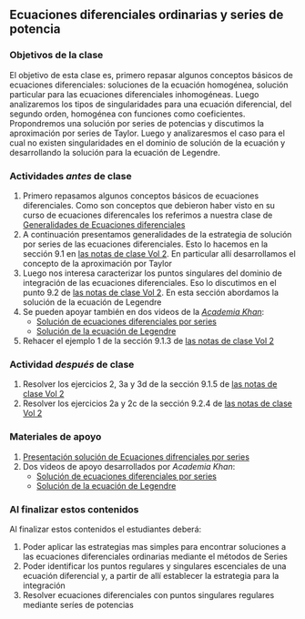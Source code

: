 ## Ecuaciones diferenciales ordinarias y series de potencia

### Objetivos de la clase
El objetivo de esta clase es, primero repasar algunos conceptos básicos de ecuaciones diferenciales: soluciones de la ecuación homogénea, solución particular para las ecuaciones diferenciales inhomogéneas. Luego analizaremos los tipos de singularidades para una ecuación diferencial, del segundo orden, homogénea con funciones como coeficientes. Propondremos una solución por series de potencias y discutimos la aproximación por series de Taylor. Luego y analizaresmos el caso para el cual no existen singularidades en el dominio de solución de la ecuación y desarrollando la solución para la ecuación de Legendre.


### Actividades *antes* de clase
 1. Primero repasamos algunos conceptos básicos de ecuaciones diferenciales. Como son conceptos que debieron haber visto en su curso de ecuaciones diferencales los referimos a nuestra clase de [Generalidades de Ecuaciones diferenciales](https://github.com/nunezluis/MisCursos/blob/main/MisMateriales/Clases/V2_C6_1EcDifOrdGeneralidades.md)
 2. A continuación presentamos generalidades de la estrategia de solución por series de las ecuaciones diferenciales. Esto lo hacemos en la sección 9.1 en [las notas de clase Vol 2](https://github.com/nunezluis/MisCursos/blob/main/MisMateriales/LibrosCapitulos/VolumenDOS.pdf). En particular allí desarrollamos el concepto de la aproximación por Taylor
 3. Luego nos interesa caracterizar los puntos singulares del dominio de integración de las ecuaciones diferenciales. Eso lo discutimos en el punto 9.2 de [las notas de clase Vol 2](https://github.com/nunezluis/MisCursos/blob/main/MisMateriales/LibrosCapitulos/VolumenDOS.pdf). En esta sección abordamos la solución de la ecuación de Legendre
 4. Se pueden apoyar también en dos videos de la [*Academia Khan*](https://www.khanacademy.org):
     + [Solución de ecuaciones diferenciales por series](https://www.youtube.com/watch?v=c3XtwTsE7QY&list=PLdgVBOaXkb9ATVsK2Q84ghjBgIk5faHNc)
     + [Solución de la ecuación de Legendre](https://www.youtube.com/watch?v=3e5BUrtUKZc)
 5. Rehacer el ejemplo 1 de la sección 9.1.3  de [las notas de clase Vol 2](https://github.com/nunezluis/MisCursos/blob/main/MisMateriales/LibrosCapitulos/VolumenDOS.pdf)
### Actividad *después* de clase
 1. Resolver los ejercicios 2, 3a y 3d de la sección 9.1.5  de [las notas de clase Vol 2](https://github.com/nunezluis/MisCursos/blob/main/MisMateriales/LibrosCapitulos/VolumenDOS.pdf)
 2. Resolver los ejercicios 2a y 2c de la sección 9.2.4  de [las notas de clase Vol 2](https://github.com/nunezluis/MisCursos/blob/main/MisMateriales/LibrosCapitulos/VolumenDOS.pdf)


### Materiales de apoyo
  1. [Presentación solución de Ecuaciones difrenciales por series](https://github.com/nunezluis/MisCursos/blob/main/MisMateriales/Presentaciones/M2_3_5EcDifSeries.pdf)
  2.  Dos videos de apoyo desarrollados por *Academia Khan*:
      + [Solución de ecuaciones diferenciales por series](https://www.youtube.com/watch?v=c3XtwTsE7QY&list=PLdgVBOaXkb9ATVsK2Q84ghjBgIk5faHNc)
      + [Solución de la ecuación de Legendre](https://www.youtube.com/watch?v=3e5BUrtUKZc)

### Al finalizar estos contenidos
Al finalizar estos contenidos el estudiantes deberá:
  1. Poder aplicar las estrategias mas simples para encontrar soluciones a las ecuaciones diferenciales ordinarias mediante el métodos de Series
  2. Poder identificar los puntos regulares y singulares escenciales de una ecuación diferencial y, a partir de allí establecer la estrategia para la integración
  3. Resolver ecuaciones diferenciales con puntos singulares regulares mediante seríes de potencias
